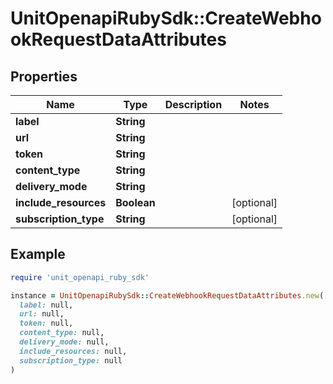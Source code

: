 # UnitOpenapiRubySdk::CreateWebhookRequestDataAttributes

## Properties

| Name | Type | Description | Notes |
| ---- | ---- | ----------- | ----- |
| **label** | **String** |  |  |
| **url** | **String** |  |  |
| **token** | **String** |  |  |
| **content_type** | **String** |  |  |
| **delivery_mode** | **String** |  |  |
| **include_resources** | **Boolean** |  | [optional] |
| **subscription_type** | **String** |  | [optional] |

## Example

```ruby
require 'unit_openapi_ruby_sdk'

instance = UnitOpenapiRubySdk::CreateWebhookRequestDataAttributes.new(
  label: null,
  url: null,
  token: null,
  content_type: null,
  delivery_mode: null,
  include_resources: null,
  subscription_type: null
)
```

